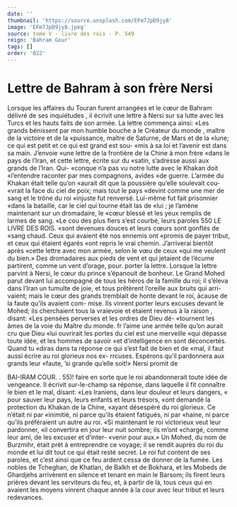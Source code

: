 ```yaml
---
date: ''
thumbnail: 'https://source.unsplash.com/EFm7JpD9jy8'
image: 'EFm7JpD9jy8.jpeg'
source: tome V - livre des rois - P. 549
reign: 'Bahram Gour'
tags: []
order: '022'
---
```


# Lettre de Bahram à son frère Nersi

Lorsque les affaires du Touran furent arrangées et le cœur de Bahram délivré de ses inquiétudes , il écrivit une lettre à Nersi sur sa lutte avec les Turcs et les hauts faits de son armée. La lettre commença ainsi: «Les grands bénissent par mon humble bouche a le Créateur du monde , maître de la victoire et de la «puissance, maître de Saturne, de Mars et de la
«lune; ce qui est petit et ce qui est grand est sou- «mis à sa loi et l’avenir est dans sa main. J’envoie
«une lettre de la frontière de la Chine à mon frère «dans le pays de l’Iran, et cette lettre, écrite sur du «satin, s’adresse aussi aux grands de l’Iran. Qui- «conque n’a pas vu notre lutte avec le Khakan doit «l’entendre raconter par mes compagnons, avides
«de guerre. L’armée du Khakan était telle qu’on
«aurait dit que la poussière qu’elle soulevait cou- «vrait la face du ciel de poix; mais tout le pays «devint comme une mer de sang et le trône du roi «injuste fut renversé. Lui-même fut fait prisonnier «dans la bataille, car le ciel qui tourne était las de «lui ; je l’amène maintenant sur un dromadaire, le «cœur blessé et les yeux remplis de larmes de sang. «Le cou des plus fiers s’est courbé, leurs paroles
550 LE LIVRE DES ROIS.
«sont devenues douces et leurs cœurs sont gonflés de
«sang chaud. Ceux qui avaient été nos ennemis ont «promis de payer tribut, et ceux qui étaient égarés
«ont repris le vrai chemin. J’arriverai bientôt après «cette lettre avec mon armée, selon le vœu de ceux «qui me veulent du bien.» Des dromadaires aux pieds de vent et qui jetaient de l’écume partirent, comme un vent d’orage, pour. porter la lettre.
Lorsque la lettre parvint à Nersi, le cœur du prince s’épanouit de bonheur. Le Grand Mohed parut devant lui accompagné de tous les héros de la famille du roi; il s’éleva dans l’Iran un tumulte de
joie, et tous prêtèrent l’oreille aux bruits qui arri- vaient; mais le cœur des grands tremblait de honte devant le roi, àcause de la faute qu’ils avaient com-
mise. Ils vinrent porter leurs excuses devant le Mohed; ils cherchaient tous la vraievoie et étaient revenus à la raison , disant:
«Les pensées perverses et les ordres de Dieu dé- «tournent les âmes de la voie du Maître du monde.
fr l’aime une armée telle qu’on aurait cru que Dieu
«lui ouvrirait les portes du ciel est une merveille «qui dépasse toute idée, et les hommes de savoir
«et d’intelligence en sont déconcertés. Quand tu
«diras dans ta réponse ce qui s’est fait de bien et de «mal, il faut aussi écrire au roi glorieux nos ex- rrcuses. Espérons qu’il pardonnera aux grands leur «faute, ’si grande qu’elle soit!» Nersi promit de

BAI-IRAM COUR. . 55)! faire en sorte que le roi abandonnerait toute idée de
vengeance. Il écrivit sur-le-champ sa réponse, dans laquelle il fit connaître le bien et le mal, disant: «Les Iraniens, dans leur douleur et leurs dangers, « pour sauver leur pays, leurs enfants et leurs trésors, «ont demandé la protection du Khakan de la Chine, «ayant désespéré du roi glorieux. Ce n’était ni par
«inimitié, ni parce qu’ils étaient fatigués, ni par
«haine, ni parce qu’ils préféraient un autre au roi.
«Si maintenant le roi victorieux veut leur pardonner, «il convertira en jour leur nuit sombre; ils m’ont «chargé, comme leur ami, de les excuser et d’inter-
«venir pour aux.» Un Mohed, du nom de Burzmihr, était prêt à entreprendre ce voyage; il se rendit auprès du roi du monde et lui dit tout ce qui était resté secret. Le roi fut content de ses paroles, et c’est ainsi que ce feu ardent cessa de donner de la fumée. Les nobles de Tcheghan, de Khatlan, de Balkh et de Bokhara, et les Mobeds de Ghardjehs
arrivèrent en silence et tenant en main le Barsom; ils firent leurs prières devant les serviteurs du feu, et, à partir de là, tous ceux qui en avaient les moyens vinrent chaque année à la cour avec leur tribut et leurs redevances.
